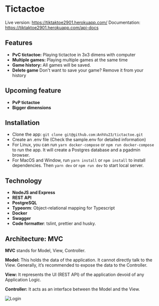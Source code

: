 # Tictactoe

Live version: https://tiktaktoe2901.herokuapp.com/
Documentation: https://tiktaktoe2901.herokuapp.com/api-docs

## Features
- **PvC tictactoe:** Playing tictactoe in 3x3 dimens with computer
- **Multiple games:** Playing multiple games at the same time
- **Game history:** All games will be saved.
- **Delete game** Don't want to save your game? Remove it from your history

## Upcoming feature

- **PvP tictactoe**
- **Bigger dimensions**

## Installation

- Clone the app: `git clone git@github.com:AnhVu23/tictactoe.git`
- Create an .env file (Check the sample.env for detailed information)
- For Linux, you can run `yarn docker-compose` or `npm run docker-compose` to run the app. It will create a Postgres database and a pgadmin browser.
- For MacOS and Window, run `yarn install` or `npm install` to install dependencies. Then `yarn dev` or `npm run dev` to start local server.

## Technology

- **NodeJS and Express**
- **REST API**
- **PostgreSQL**
- **Typeorm**: Object-relational mapping for Typescript
- **Docker**
- **Swagger**
- **Code formatter**: tslint, prettier and husky.


## Architecture: MVC

**MVC** stands for Model, View, Controller.

**Model:** This holds the data of the application. It cannot directly talk to the View. Generally, it’s recommended to expose the data to the Controller.

**View:** It represents the UI (REST API) of the application devoid of any Application Logic.

**Controller:** It acts as an interface between the Model and the View.

![Login](https://miro.medium.com/proxy/0*Qf1s2lG86MjX-Zcv.jpg)

